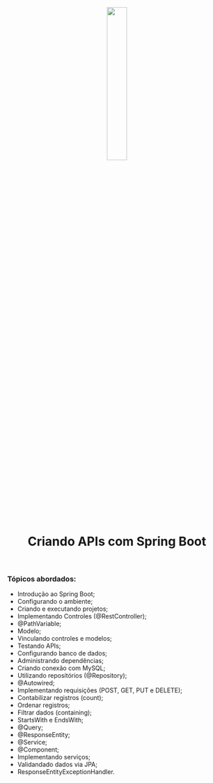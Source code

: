 <div align="center">
  <img src="https://github.com/ralflima/java_spring/blob/master/icone.png" width="30%">
  <h1 style="border-bottom:none">Criando APIs com Spring Boot</h1>
  
  <br>
  <div align="justify">
  <h3>Tópicos abordados:</h3>
  
   + Introdução ao Spring Boot;
   + Configurando o ambiente;
   + Criando e executando projetos;
   + Implementando Controles (@RestController);
   + @PathVariable;
   + Modelo;
   + Vinculando controles e modelos;
   + Testando APIs;
   + Configurando banco de dados;
   + Administrando dependências;
   + Criando conexão com MySQL;
   + Utilizando repositórios (@Repository);
   + @Autowired;
   + Implementando requisições (POST, GET, PUT e DELETE);
   + Contabilizar registros (count);
   + Ordenar registros;
   + Filtrar dados (containing);
   + StartsWith e EndsWith;
   + @Query;
   + @ResponseEntity;
   + @Service;
   + @Component;
   + Implementando serviços;
   + Validandado dados via JPA;
   + ResponseEntityExceptionHandler.
     
  </div>
</div>
